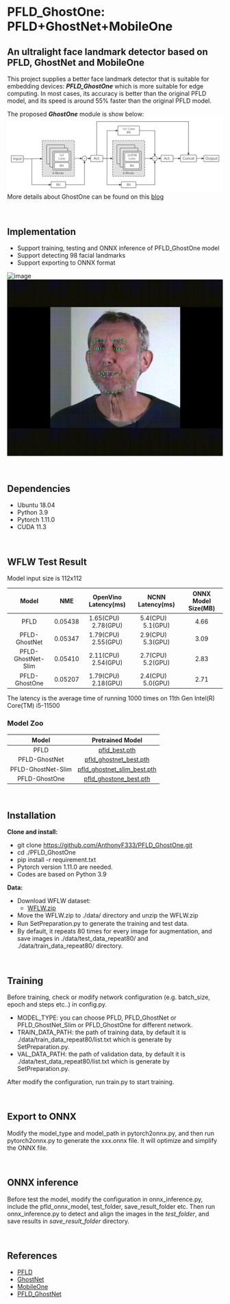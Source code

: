 # PFLD_GhostOne: PFLD+GhostNet+MobileOne

## An ultralight face landmark detector based on PFLD, GhostNet and MobileOne
This project supplies a better face landmark detector that is suitable for embedding devices: ***PFLD_GhostOne*** which is more suitable for edge computing. In most cases, its accuracy is better than the original PFLD model, and its speed is around 55% faster than the original PFLD model.

The proposed ***GhostOne*** module is show below:
![image](https://github.com/AnthonyF333/PFLD_GhostOne/blob/main/img/6.png)
More details about GhostOne can be found on this [blog](https://blog.csdn.net/u010892804/article/details/127264664?csdn_share_tail=%7B%22type%22%3A%22blog%22%2C%22rType%22%3A%22article%22%2C%22rId%22%3A%22127264664%22%2C%22source%22%3A%22u010892804%22%7D)

&nbsp;

## Implementation
* Support training, testing and ONNX inference of PFLD_GhostOne model
* Support detecting 98 facial landmarks
* Support exporting to ONNX format

![image](https://github.com/AnthonyF333/PFLD_GhostOne/blob/main/img/outpy.gif)
![image](https://github.com/AnthonyF333/PFLD_GhostOne/blob/main/img/nice.gif)

&nbsp;

## Dependencies
* Ubuntu 18.04
* Python 3.9
* Pytorch 1.11.0
* CUDA 11.3

&nbsp;

## WFLW Test Result

Model input size is 112x112

Model|NME|OpenVino Latency(ms)|NCNN Latency(ms)|ONNX Model Size(MB)
:--:|:--:|:--:|:--:|:--:
PFLD|0.05438|1.65(CPU)&emsp;2.78(GPU)|5.4(CPU)&emsp;5.1(GPU)|4.66
PFLD-GhostNet|0.05347|1.79(CPU)&emsp;2.55(GPU)|2.9(CPU)&emsp;5.3(GPU)|3.09
PFLD-GhostNet-Slim|0.05410|2.11(CPU)&emsp;2.54(GPU)|2.7(CPU)&emsp;5.2(GPU)|2.83
PFLD-GhostOne|0.05207|1.79(CPU)&emsp;2.18(GPU)|2.4(CPU)&emsp;5.0(GPU)|2.71

The latency is the average time of running 1000 times on 11th Gen Intel(R) Core(TM) i5-11500

### Model Zoo
Model|Pretrained Model
:--:|:--:
PFLD|[pfld_best.pth](https://drive.google.com/file/d/1tZ1RMe8a4lJ2LcEMZ8iiy4e0zTIiyJgW/view?usp=sharing)
PFLD-GhostNet|[pfld_ghostnet_best.pth](https://drive.google.com/file/d/14iTrzm2OjKVm0Ztl072gr-Ak_MjyQZm9/view?usp=sharing)
PFLD-GhostNet-Slim|[pfld_ghostnet_slim_best.pth](https://drive.google.com/file/d/1y3JX2uMVEz9MkOoGc_-s5LVQmiFQxdBr/view?usp=sharing)
PFLD-GhostOne|[pfld_ghostone_best.pth](https://drive.google.com/file/d/1kCohoj4v9KNDBSs7FqOx5lO09fuoMupI/view?usp=sharing)

&nbsp;

## Installation
**Clone and install:**
* git clone https://github.com/AnthonyF333/PFLD_GhostOne.git
* cd ./PFLD_GhostOne
* pip install -r requirement.txt
* Pytorch version 1.11.0 are needed.
* Codes are based on Python 3.9

**Data:**
* Download WFLW dataset: 
  * [WFLW.zip](https://drive.google.com/file/d/1XOcAi1bfYl2LUym0txl_A4oIRXA_2Pf1/view?usp=sharing)
* Move the WFLW.zip to ./data/ directory and unzip the WFLW.zip
* Run SetPreparation.py to generate the training and test data.
　　
* By default, it repeats 80 times for every image for augmentation, and save images in ./data/test_data_repeat80/ and ./data/train_data_repeat80/ directory.

&nbsp;

## Training
Before training, check or modify network configuration (e.g. batch_size, epoch and steps etc..) in config.py.
  * MODEL_TYPE: you can choose PFLD, PFLD_GhostNet or PFLD_GhostNet_Slim or PFLD_GhostOne for different network.
  * TRAIN_DATA_PATH: the path of training data, by default it is ./data/train_data_repeat80/list.txt which is generate by SetPreparation.py.
  * VAL_DATA_PATH: the path of validation data, by default it is ./data/test_data_repeat80/list.txt which is generate by SetPreparation.py.

After modify the configuration, run train.py to start training.

&nbsp;

## Export to ONNX
Modify the model_type and model_path in pytorch2onnx.py, and then run pytorch2onnx.py to generate the xxx.onnx file. It will optimize and simplify the ONNX file.

&nbsp;

## ONNX inference
Before test the model, modify the configuration in onnx_inference.py, include the pfld_onnx_model, test_folder, save_result_folder etc.
Then run onnx_inference.py to detect and align the images in the *test_folder*, and save results in *save_result_folder* directory.

&nbsp;&nbsp;

## References
* [PFLD](https://github.com/polarisZhao/PFLD-pytorch)
* [GhostNet](https://github.com/huawei-noah/ghostnet)
* [MobileOne](https://github.com/apple/ml-mobileone)
* [PFLD_GhostNet](https://github.com/AnthonyF333/FaceLandmark_PFLD_UltraLight)
